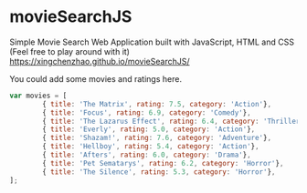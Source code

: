 # movieSearchJS
Simple Movie Search Web Application built with JavaScript, HTML and CSS (Feel free to play around with it)
https://xingchenzhao.github.io/movieSearchJS/

You could add some movies and ratings here.
```JavaScript
var movies = [  
        { title: 'The Matrix', rating: 7.5, category: 'Action'},
        { title: 'Focus', rating: 6.9, category: 'Comedy'},
        { title: 'The Lazarus Effect', rating: 6.4, category: 'Thriller'},
        { title: 'Everly', rating: 5.0, category: 'Action'},
        { title: 'Shazam!', rating: 7.6, category: 'Adventure'},
        { title: 'Hellboy', rating: 5.4, category: 'Action'},
        { title: 'Afters', rating: 6.0, category: 'Drama'},
        { title: 'Pet Sematarys', rating: 6.2, category: 'Horror'},
        { title: 'The Silence', rating: 5.3, category: 'Horror'},
];
```
